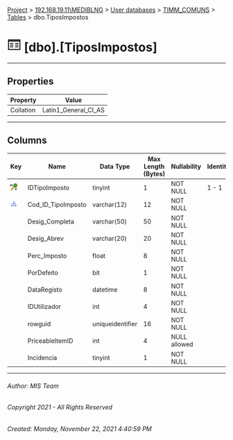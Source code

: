 #### 

[Project](../../../../index.md) > [192.168.19.11\\MEDIBLNG](../../../index.md) > [User databases](../../index.md) > [TIMM_COMUNS](../index.md) > [Tables](Tables.md) > dbo.TiposImpostos

# ![Tables](../../../../Images/Table32.png) [dbo].[TiposImpostos]

---

## <a name="#properties"></a>Properties

| Property | Value |
|---|---|
| Collation | Latin1_General_CI_AS |


---

## <a name="#columns"></a>Columns

| Key | Name | Data Type | Max Length (Bytes) | Nullability | Identity | Identity Replication |
|---|---|---|---|---|---|---|
| [![Cluster Primary Key PK_IMPOSTOS: IDTipoImposto](../../../../Images/pkcluster.png)](#indexes) | IDTipoImposto | tinyint | 1 | NOT NULL | 1 - 1 | NO |
| [![Indexes IX_Impostos](../../../../Images/Index.png)](#indexes) | Cod_ID_TipoImposto | varchar(12) | 12 | NOT NULL |  |  |
|  | Desig_Completa | varchar(50) | 50 | NOT NULL |  |  |
|  | Desig_Abrev | varchar(20) | 20 | NOT NULL |  |  |
|  | Perc_Imposto | float | 8 | NOT NULL |  |  |
|  | PorDefeito | bit | 1 | NOT NULL |  |  |
|  | DataRegisto | datetime | 8 | NOT NULL |  |  |
|  | IDUtilizador | int | 4 | NOT NULL |  |  |
|  | rowguid | uniqueidentifier | 16 | NOT NULL |  |  |
|  | PriceableItemID | int | 4 | NULL allowed |  |  |
|  | Incidencia | tinyint | 1 | NOT NULL |  |  |


---

###### Author:  MIS Team

###### Copyright 2021 - All Rights Reserved

###### Created: Monday, November 22, 2021 4:40:59 PM


